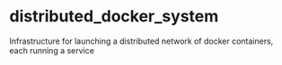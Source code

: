 # distributed_docker_system
Infrastructure for launching a distributed network of docker containers, each running a service
